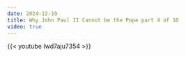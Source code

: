 ```yaml
---
date: 2024-12-19
title: Why John Paul II Cannot be the Pope part 4 of 10
video: true
---
```



{{< youtube Iwd7aju7354 >}}
